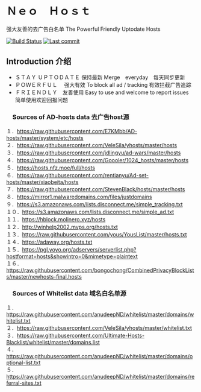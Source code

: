 # Ｎｅｏ　Ｈｏｓｔ

强大友善的去广告白名单
The Powerful Friendly Uptodate Hosts

[![Build Status](https://img.shields.io/github/workflow/status/neodevpro/Custom_ADHost_Whitelist/CI/master)](https://github.com/neodevpro/Custom_ADHost_Whitelist/actions?workflow=CI)
[![Last commit](https://img.shields.io/github/last-commit/neodevpro/Custom_ADHost_Whitelist.svg)](https://github.com/neodevpro/Custom_ADHost_Whitelist/commit/master)

## Introduction 介绍

- ＳＴＡＹ ＵＰＴＯＤＡＴＥ 保持最新
  Merge　everyday　每天同步更新
- ＰＯＷＥＲＦＵＬ　 强大有效
  To block all ad / tracking  有效拦截广告追踪　
- ＦＲＩＥＮＤＬＹ　友善使用
   Easy to use and welcome to report issues　简单使用欢迎回报问题


### 　Sources of AD-hosts data 去广告host源
１．https://raw.githubusercontent.com/E7KMbb/AD-hosts/master/system/etc/hosts<br/>
２．https://raw.githubusercontent.com/VeleSila/yhosts/master/hosts<br/>
３．https://raw.githubusercontent.com/jdlingyu/ad-wars/master/hosts<br/>
４．https://raw.githubusercontent.com/Goooler/1024_hosts/master/hosts<br/>
５．https://hosts.nfz.moe/full/hosts<br/>
６．https://raw.githubusercontent.com/rentianyu/Ad-set-hosts/master/xiaobeita/hosts<br/>
７．https://raw.githubusercontent.com/StevenBlack/hosts/master/hosts<br/>
８．https://mirror1.malwaredomains.com/files/justdomains <br/>
９．https://s3.amazonaws.com/lists.disconnect.me/simple_tracking.txt<br/>
１０．https://s3.amazonaws.com/lists.disconnect.me/simple_ad.txt<br/>
１１．https://hblock.molinero.xyz/hosts<br/>
１２．http://winhelp2002.mvps.org/hosts.txt<br/>
１３．https://raw.githubusercontent.com/yous/YousList/master/hosts.txt<br/>
１４．https://adaway.org/hosts.txt<br/>
１５．https://pgl.yoyo.org/adservers/serverlist.php?hostformat=hosts&showintro=0&mimetype=plaintext<br/>
１６．https://raw.githubusercontent.com/bongochong/CombinedPrivacyBlockLists/master/newhosts-final.hosts<br/>

### 　Sources of Whitelist data 域名白名单源
１．https://raw.githubusercontent.com/anudeepND/whitelist/master/domains/whitelist.txt<br/>
２．https://raw.githubusercontent.com/VeleSila/yhosts/master/whitelist.txt<br/>
３．https://raw.githubusercontent.com/Ultimate-Hosts-Blacklist/whitelist/master/domains.list<br/>
４．https://raw.githubusercontent.com/anudeepND/whitelist/master/domains/optional-list.txt<br/>
５．https://raw.githubusercontent.com/anudeepND/whitelist/master/domains/referral-sites.txt<br/>
